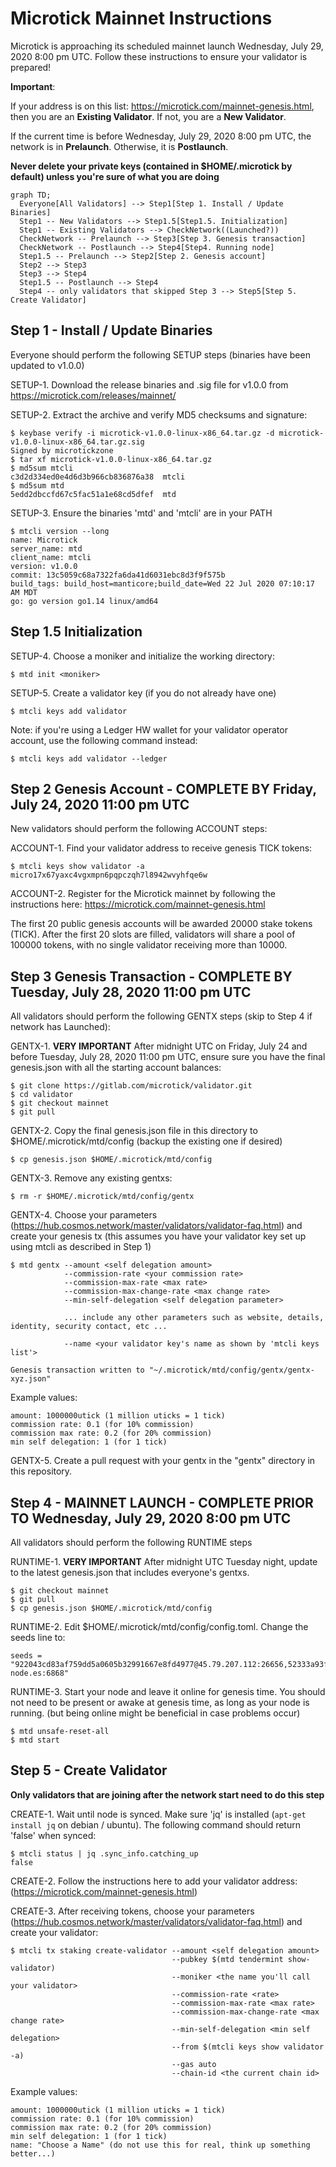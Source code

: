 # Microtick Mainnet Instructions

Microtick is approaching its scheduled mainnet launch Wednesday, July 29, 2020 8:00 pm UTC. Follow these instructions to ensure your validator is prepared!

**Important**:

If your address is on this list: https://microtick.com/mainnet-genesis.html, then you are an **Existing Validator**. If not, you are a **New Validator**.

If the current time is before Wednesday, July 29, 2020 8:00 pm UTC, the network is in **Prelaunch**. Otherwise, it is **Postlaunch**.

**Never delete your private keys (contained in $HOME/.microtick by default) unless you're sure of what you are doing**

```mermaid
graph TD;
  Everyone[All Validators] --> Step1[Step 1. Install / Update Binaries]
  Step1 -- New Validators --> Step1.5[Step1.5. Initialization]
  Step1 -- Existing Validators --> CheckNetwork((Launched?))
  CheckNetwork -- Prelaunch --> Step3[Step 3. Genesis transaction]
  CheckNetwork -- Postlaunch --> Step4[Step4. Running node]
  Step1.5 -- Prelaunch --> Step2[Step 2. Genesis account]
  Step2 --> Step3
  Step3 --> Step4
  Step1.5 -- Postlaunch --> Step4
  Step4 -- only validators that skipped Step 3 --> Step5[Step 5. Create Validator]
```

## Step 1 - Install / Update Binaries

Everyone should perform the following SETUP steps (binaries have been updated to v1.0.0)

SETUP-1. Download the release binaries and .sig file for v1.0.0 from https://microtick.com/releases/mainnet/

SETUP-2. Extract the archive and verify MD5 checksums and signature:

```
$ keybase verify -i microtick-v1.0.0-linux-x86_64.tar.gz -d microtick-v1.0.0-linux-x86_64.tar.gz.sig
Signed by microtickzone
$ tar xf microtick-v1.0.0-linux-x86_64.tar.gz
$ md5sum mtcli
c3d2d334ed0e4d6d3b966cb836876a38  mtcli
$ md5sum mtd
5edd2dbccfd67c5fac51a1e68cd5dfef  mtd
```

SETUP-3. Ensure the binaries 'mtd' and 'mtcli' are in your PATH

```
$ mtcli version --long
name: Microtick
server_name: mtd
client_name: mtcli
version: v1.0.0
commit: 13c5059c68a7322fa6da41d6031ebc8d3f9f575b
build_tags: build_host=manticore;build_date=Wed 22 Jul 2020 07:10:17 AM MDT
go: go version go1.14 linux/amd64
```

## Step 1.5 Initialization

SETUP-4. Choose a moniker and initialize the working directory:

```
$ mtd init <moniker>
```

SETUP-5. Create a validator key (if you do not already have one)

```
$ mtcli keys add validator
```

Note: if you're using a Ledger HW wallet for your validator operator account, use the following command instead:

```
$ mtcli keys add validator --ledger
```

## Step 2 Genesis Account - COMPLETE BY Friday, July 24, 2020 11:00 pm UTC

New validators should perform the following ACCOUNT steps:

ACCOUNT-1. Find your validator address to receive genesis TICK tokens:

```
$ mtcli keys show validator -a
micro17x67yaxc4vgxmpn6pqpczqh7l8942wvyhfqe6w
```

ACCOUNT-2. Register for the Microtick mainnet by following the instructions here: https://microtick.com/mainnet-genesis.html

The first 20 public genesis accounts will be awarded 20000 stake tokens (TICK). After the first 20 slots are filled, validators
will share a pool of 100000 tokens, with no single validator receiving more than 10000.

## Step 3 Genesis Transaction - COMPLETE BY Tuesday, July 28, 2020 11:00 pm UTC

All validators should perform the following GENTX steps (skip to Step 4 if network has Launched):

GENTX-1. **VERY IMPORTANT** After midnight UTC on Friday, July 24 and before Tuesday, July 28, 2020 11:00 pm UTC, ensure sure you have the final genesis.json with all the starting account balances:

```
$ git clone https://gitlab.com/microtick/validator.git
$ cd validator
$ git checkout mainnet
$ git pull
```

GENTX-2. Copy the final genesis.json file in this directory to $HOME/.microtick/mtd/config (backup the existing one if desired)

```
$ cp genesis.json $HOME/.microtick/mtd/config
```

GENTX-3. Remove any existing gentxs:

```
$ rm -r $HOME/.microtick/mtd/config/gentx
```

GENTX-4. Choose your parameters (https://hub.cosmos.network/master/validators/validator-faq.html) and create your genesis tx (this assumes you have your validator key set up using mtcli as described in Step 1)

```
$ mtd gentx --amount <self delegation amount> 
            --commission-rate <your commission rate> 
            --commission-max-rate <max rate>
            --commission-max-change-rate <max change rate>
            --min-self-delegation <self delegation parameter>
            
            ... include any other parameters such as website, details, identity, security contact, etc ...
            
            --name <your validator key's name as shown by 'mtcli keys list'>
            
Genesis transaction written to "~/.microtick/mtd/config/gentx/gentx-xyz.json"
```

Example values:
```
amount: 1000000utick (1 million uticks = 1 tick)
commission rate: 0.1 (for 10% commission)
commission max rate: 0.2 (for 20% commission)
min self delegation: 1 (for 1 tick)
```

GENTX-5. Create a pull request with your gentx in the "gentx" directory in this repository.

## Step 4 - MAINNET LAUNCH - COMPLETE PRIOR TO Wednesday, July 29, 2020 8:00 pm UTC

All validators should perform the following RUNTIME steps

RUNTIME-1. **VERY IMPORTANT** After midnight UTC Tuesday night, update to the latest genesis.json that includes everyone's gentxs.

```
$ git checkout mainnet
$ git pull
$ cp genesis.json $HOME/.microtick/mtd/config
```

RUNTIME-2. Edit $HOME/.microtick/mtd/config/config.toml. Change the seeds line to:

```
seeds = "922043cd83af759dd5a0605b32991667e8fd4977@45.79.207.112:26656,52333a93f5154422c62c2d654f2ca0f02129eaf2@microtick.spanish-node.es:6868"
```

RUNTIME-3. Start your node and leave it online for genesis time. You should not need to be present or awake at genesis time, as long as your node is running. (but being online might be beneficial in case problems occur)

```
$ mtd unsafe-reset-all
$ mtd start
```

## Step 5 - Create Validator

**Only validators that are joining after the network start need to do this step**

CREATE-1. Wait until node is synced. Make sure 'jq' is installed (```apt-get install jq``` on debian / ubuntu). The following command should return 'false' when synced:

```
$ mtcli status | jq .sync_info.catching_up
false
```

CREATE-2. Follow the instructions here to add your validator address: (https://microtick.com/mainnet-genesis.html)

CREATE-3. After receiving tokens, choose your parameters (https://hub.cosmos.network/master/validators/validator-faq.html) and create your validator:

```
$ mtcli tx staking create-validator --amount <self delegation amount>
                                    --pubkey $(mtd tendermint show-validator)
                                    --moniker <the name you'll call your validator> 
                                    --commission-rate <rate>
                                    --commission-max-rate <max rate> 
                                    --commission-max-change-rate <max change rate> 
                                    --min-self-delegation <min self delegation>
                                    --from $(mtcli keys show validator -a)
                                    --gas auto
                                    --chain-id <the current chain id>
```

Example values:
```
amount: 1000000utick (1 million uticks = 1 tick)
commission rate: 0.1 (for 10% commission)
commission max rate: 0.2 (for 20% commission)
min self delegation: 1 (for 1 tick)
name: "Choose a Name" (do not use this for real, think up something better...)
```
